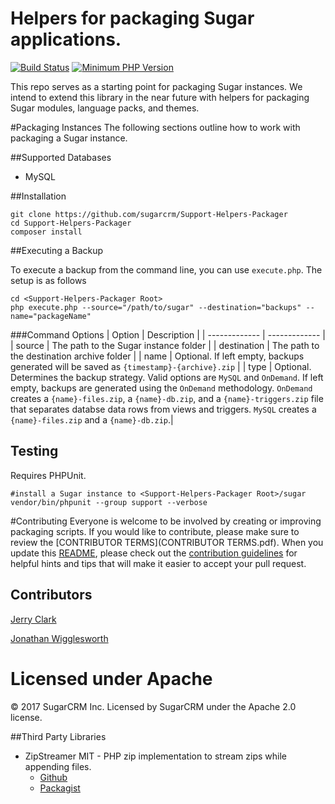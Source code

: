 # Helpers for packaging Sugar applications.

[![Build Status](https://travis-ci.com/sugarcrm/Support-Helpers-Packager.svg?token=ApQ7hyuyE1rftpStfgbN&branch=master)](https://travis-ci.com/sugarcrm/Support-Helpers-Packager)
[![Minimum PHP Version](https://img.shields.io/badge/php-%3E%3D%205.4.2-8892BF.svg?style=flat-square)](https://php.net/)

This repo serves as a starting point for packaging Sugar instances. We intend to extend this library in the near future with helpers for packaging Sugar modules, language packs, and themes.

#Packaging Instances
The following sections outline how to work with packaging a Sugar instance.

##Supported Databases
* MySQL

##Installation
```
git clone https://github.com/sugarcrm/Support-Helpers-Packager
cd Support-Helpers-Packager
composer install
```

##Executing a Backup

To execute a backup from the command line, you can use `execute.php`. The setup is as follows
```
cd <Support-Helpers-Packager Root>
php execute.php --source="/path/to/sugar" --destination="backups" --name="packageName"
```

###Command Options
| Option  | Description |
| ------------- | ------------- |
| source  | The path to the Sugar instance folder  |
| destination  | The path to the destination archive folder   |
| name  | Optional. If left empty, backups generated will be saved as `{timestamp}-{archive}.zip`  |
| type  | Optional. Determines the backup strategy. Valid options are `MySQL` and `OnDemand`. If left empty, backups are generated using the `OnDemand` methodology. `OnDemand` creates a `{name}-files.zip`, a `{name}-db.zip`, and a `{name}-triggers.zip` file that separates databse data rows from views and triggers. `MySQL` creates a `{name}-files.zip` and a `{name}-db.zip`.|

## Testing

Requires PHPUnit.
```
#install a Sugar instance to <Support-Helpers-Packager Root>/sugar
vendor/bin/phpunit --group support --verbose
```

#Contributing
Everyone is welcome to be involved by creating or improving packaging scripts. If you would like to contribute, please make sure to review the [CONTRIBUTOR TERMS](CONTRIBUTOR TERMS.pdf). When you update this [README](README.md), please check out the [contribution guidelines](CONTRIBUTING.md) for helpful hints and tips that will make it easier to accept your pull request.

## Contributors
[Jerry Clark](https://github.com/geraldclark)

[Jonathan Wigglesworth](https://github.com/jwigg-sugar)

# Licensed under Apache
© 2017 SugarCRM Inc.  Licensed by SugarCRM under the Apache 2.0 license.

##Third Party Libraries
* ZipStreamer MIT - PHP zip implementation to stream zips while appending files. 
    * [Github](https://github.com/frizinak/ZipStreamer) 
    * [Packagist](https://packagist.org/packages/frizinak/zip-streamer)
